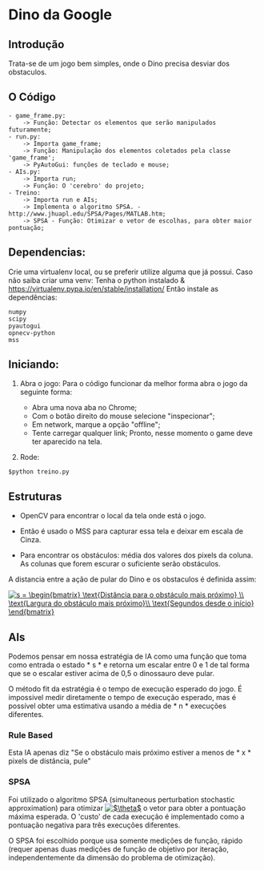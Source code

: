 # Dino da Google

## Introdução

Trata-se de um jogo bem simples, onde o Dino precisa desviar dos obstaculos.

## O Código
	- game_frame.py:
		-> Função: Detectar os elementos que serão manipulados futuramente;
	- run.py:
		-> Importa game_frame;
		-> Função: Manipulação dos elementos coletados pela classe 'game_frame';
		-> PyAutoGui: funções de teclado e mouse;
	- AIs.py:
		-> Importa run;
		-> Função: O 'cerebro' do projeto;
	- Treino:
		-> Importa run e AIs;
		-> Implementa o algoritmo SPSA. - http://www.jhuapl.edu/SPSA/Pages/MATLAB.htm;
		-> SPSA - Função: Otimizar o vetor de escolhas, para obter maior pontuação;

## Dependencias:

Crie uma virtualenv local, ou se preferir utilize alguma que já possui.
Caso não saiba criar uma venv: Tenha o python instalado & https://virtualenv.pypa.io/en/stable/installation/
Então instale as dependências:
```
numpy
scipy
pyautogui
opnecv-python
mss
```
## Iniciando:

1. Abra o jogo:
Para o código funcionar da melhor forma abra o jogo da seguinte forma:
	- Abra uma nova aba no Chrome;
	- Com o botão direito do mouse selecione "inspecionar";
	- Em network, marque a opção "offline";
	- Tente carregar qualquer link;
Pronto, nesse momento o game deve ter aparecido na tela.

2. Rode:
```
$python treino.py
```

## Estruturas

- OpenCV para encontrar o local da tela onde está o jogo. 

- Então é usado o MSS para capturar essa tela e deixar em escala de Cinza. 

- Para encontrar os obstáculos: média dos valores dos pixels da coluna.
  As colunas que forem escurar o suficiente serão obstáculos. 

A distancia entre a ação de pular do Dino e os obstaculos é definida assim:


<a href="http://www.codecogs.com/eqnedit.php?latex=s&space;=&space;\begin{bmatrix}&space;\text{Distancia&space;para&space;o&space;obstaculo&space;mais&space;proximo}&space;\\&space;\text{Largura&space;&space;do&space;obstaculo&space;mais&space;proximo}\\&space;\text{Segundos&space;desde&space;o&space;inicio}&space;\end{bmatrix}" target="_blank"><img src="http://latex.codecogs.com/gif.latex?s&space;=&space;\begin{bmatrix}&space;\text{Distancia&space;para&space;o&space;obstaculo&space;mais&space;proximo}&space;\\&space;\text{Largura&space;do&space;obstaculo&space;mais&space;proximo}\\&space;\text{Segundos&space;desde&space;o&space;inicio&space;do&space;jogo}&space;\end{bmatrix}" title="s = \begin{bmatrix} \text{Distância para o obstáculo mais próximo} \\ \text{Largura do obstáculo mais próximo}\\ \text{Segundos desde o início} \end{bmatrix}" /></a>


## AIs 

Podemos pensar em nossa estratégia de IA como uma função que toma como entrada o estado * s * e retorna um escalar entre 0 e 1 de tal forma que se o escalar estiver acima de 0,5 o dinossauro deve pular.

O método fit da estratégia é o tempo de execução esperado do jogo. É impossivel medir diretamente o tempo de execução esperado, mas é possível obter uma estimativa usando a média de * n * execuções diferentes.


### Rule Based

Esta IA apenas diz "Se o obstáculo mais próximo estiver a menos de * x * pixels de distância, pule"


### SPSA

Foi utilizado o algoritmo SPSA (simultaneous perturbation stochastic approximation) para otimizar <a href="http://www.codecogs.com/eqnedit.php?latex=$\theta$" target="_blank"><img src="http://latex.codecogs.com/gif.latex?$\theta$" title="$\theta$" /></a> o vetor para obter a pontuação máxima esperada. O 'custo' de cada execução é implementado como a pontuação negativa para três execuções diferentes.

O SPSA foi escolhido porque usa somente medições de função, rápido (requer apenas duas medições de função de objetivo por iteração, independentemente da dimensão do problema de otimização).
